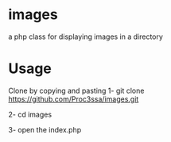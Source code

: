# images
a php class for displaying images in a directory

# Usage
Clone by copying and pasting 
1- git clone https://github.com/Proc3ssa/images.git

2- cd images 

3- open the index.php
